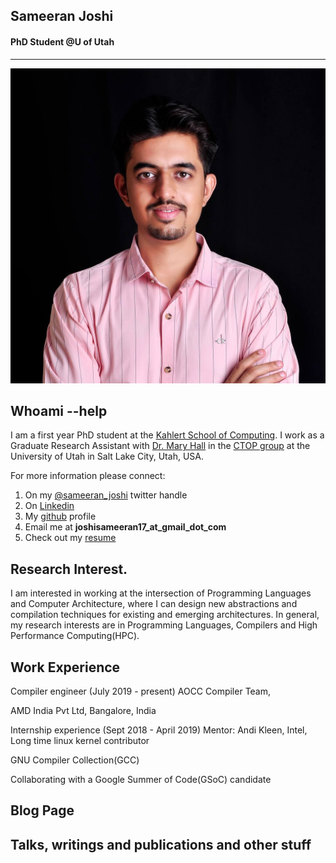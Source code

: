## **Sameeran Joshi**
#### **PhD Student @U of Utah**

---
![This is profile pic](/joshi%2001.jpg)

## **Whoami --help**

I am a first year PhD student at the [Kahlert School of Computing](https://www.cs.utah.edu/). I work as a Graduate Research Assistant with [Dr. Mary Hall](https://www.cs.utah.edu/~mhall/) in the [CTOP group](http://ctop.cs.utah.edu/ctop/) at the University of Utah in Salt Lake City, Utah, USA.

For more information please connect:
1. On my [@sameeran_joshi](https://twitter.com/sameeran_joshi) twitter handle
2. On [Linkedin](https://www.linkedin.com/in/sameeran-joshi-b8b1b9144)
3. My [github](https://github.com/Sameeranjoshi) profile 
4. Email me at **joshisameeran17_at_gmail_dot_com**
5. Check out my [resume](/sameeran_joshi_plain_text.pdf)

## Research Interest.
I am interested in working at the intersection of Programming Languages and Computer Architecture, where I can design new abstractions and compilation techniques for existing and emerging architectures. In general, my research interests are in Programming Languages, Compilers and High Performance Computing(HPC).

## Work Experience

Compiler engineer (July 2019 - present)
AOCC Compiler Team,

AMD India Pvt Ltd, Bangalore, India

Internship experience (Sept 2018 - April 2019)
Mentor: Andi Kleen, Intel, Long time linux kernel contributor

GNU Compiler Collection(GCC)

Collaborating with a Google Summer of Code(GSoC) candidate

## Blog Page

## Talks, writings and publications and other stuff